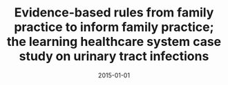 ---
# Documentation: https://wowchemy.com/docs/managing-content/

title: Evidence-based rules from family practice to inform family practice; the learning
  healthcare system case study on urinary tract infections
subtitle: ''
summary: ''
authors:
- Jean Karl Soler
- Derek Corrigan
- kazienko
- kajdanowicz
- Roxana Danger
- Marcin Kulisiewicz
- Brendan Delaney
tags: []
categories: []
date: '2015-01-01'
lastmod: 2022-10-07T05:03:03Z
featured: false
draft: false

# Featured image
# To use, add an image named `featured.jpg/png` to your page's folder.
# Focal points: Smart, Center, TopLeft, Top, TopRight, Left, Right, BottomLeft, Bottom, BottomRight.
image:
  caption: ''
  focal_point: ''
  preview_only: false

# Projects (optional).
#   Associate this post with one or more of your projects.
#   Simply enter your project's folder or file name without extension.
#   E.g. `projects = ["internal-project"]` references `content/project/deep-learning/index.md`.
#   Otherwise, set `projects = []`.
projects: []
publishDate: '2022-10-07T05:03:02.334681Z'
publication_types:
- '2'
abstract: ''
publication: '*BMC Family Practice*'
doi: 10.1186/s12875-015-0271-4
---